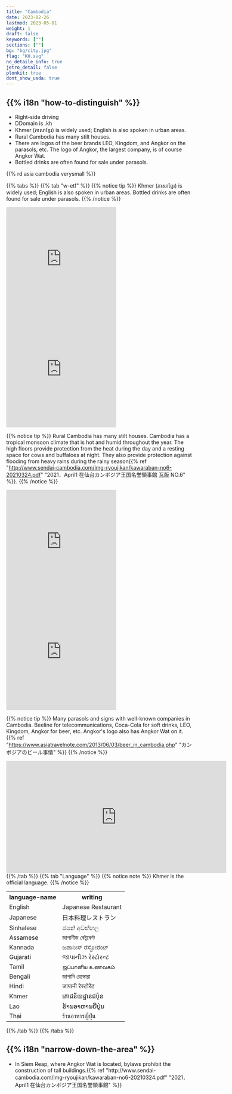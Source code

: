 ```yaml
---
title: "Cambodia"
date: 2023-02-26
lastmod: 2023-05-01
weight: 1
draft: false
keywords: [""]
sections: [""]
bg: "bg/city.jpg"
flag: "KH.svg"
no_detaile_info: true
jetro_detail: false
plonkit: true
dont_show_usda: true
---
```


<div class="main-desciption country-description">
    <h2 class="section-title">{{% i18n "how-to-distinguish" %}}</h2>
    <ul class="rule-list">
        <li><span class="quiz">Right-side</span> driving</li>
        <li>DDomain is <span class="quiz">.kh</span></li>
        <li><span class="quiz">Khmer (ភាសាខ្មែរ)</span> is widely used; English is also spoken in urban areas.</li>
        <li>Rural Cambodia has many <span class="quiz">stilt houses</span>.</li>
        <li>There are logos of the beer brands <span class="quiz">LEO, Kingdom, and Angkor</span> on the parasols, etc. The logo of <span class="quiz">Angkor</span>, the largest company, is of course Angkor Wat.</li>
        <li class="no-evidence">Bottled drinks are often found for sale under parasols.</li>
    </ul>
    {{% rd asia cambodia verysmall %}}
</div>



{{% tabs  %}}
{{% tab "w-etf" %}}
{{% notice tip %}}
<span class="quiz"><span class="quiz">Khmer (ភាសាខ្មែរ)</span> is widely used; English is also spoken in urban areas. Bottled drinks are often found for sale under parasols.
{{% /notice %}}
<div class="googlemap-if">
<iframe src="https://www.google.com/maps/embed?pb=!4v1682133209760!6m8!1m7!1syGkYFcgln6xoRiqHaZEhBA!2m2!1d12.40530482325942!2d103.8104081534148!3f153.77553353717212!4f-27.381682905980973!5f3.0896211671220453" width="295" height="295" style="border:0;" allowfullscreen="" loading="lazy" referrerpolicy="no-referrer-when-downgrade"></iframe>
<iframe src="https://www.google.com/maps/embed?pb=!4v1681965574746!6m8!1m7!1shf_gpKCsC1ocl-6MS5vU7A!2m2!1d12.08886236246895!2d105.8990009965259!3f297.59847835993816!4f-11.136309468003518!5f2.557293617021836" width="295" height="295" style="border:0;" allowfullscreen="" loading="lazy" referrerpolicy="no-referrer-when-downgrade"></iframe>
</div>

{{% notice tip %}}
Rural Cambodia has many <span class="quiz">stilt houses</span>. Cambodia has a <span class="quiz">tropical monsoon</span> climate that is hot and humid throughout the year. The high floors provide protection from the heat during the day and a resting space for cows and buffaloes at night. They also provide protection against flooding from heavy rains during the rainy season{{% ref "http://www.sendai-cambodia.com/img-ryoujikan/kawaraban-no6-20210324.pdf" "2021．April1 在仙台カンボジア王国名誉領事館 瓦版 NO.6" %}}.
{{% /notice %}}
<div class="googlemap-if">
<iframe src="https://www.google.com/maps/embed?pb=!4v1681965793866!6m8!1m7!1sCC4gdvMh6mHaHJ4LbinpUw!2m2!1d13.79205738884228!2d107.0446235238677!3f189.80029586278943!4f4.564831644180387!5f1.7504441702702604" width="295" height="295" style="border:0;" allowfullscreen="" loading="lazy" referrerpolicy="no-referrer-when-downgrade"></iframe>
<iframe src="https://www.google.com/maps/embed?pb=!4v1681965922771!6m8!1m7!1sLwHCWLuOuIkAAAQINShrPg!2m2!1d12.46682606828532!2d106.0253300553675!3f351.4900256991656!4f0.6708053189221772!5f1.674384299632421" width="295" height="295" style="border:0;" allowfullscreen="" loading="lazy" referrerpolicy="no-referrer-when-downgrade"></iframe>
</div>

{{% notice tip %}}
Many parasols and signs with well-known companies in Cambodia. Beeline for telecommunications, Coca-Cola for soft drinks, <span class="quiz">LEO, Kingdom, Angkor</span> for beer, etc. Angkor's logo also has Angkor Wat on it.
{{% ref "https://www.asiatravelnote.com/2013/06/03/beer_in_cambodia.php" "カンボジアのビール事情" %}}
{{% /notice %}}
<div class="googlemap-if">
<iframe src="https://www.google.com/maps/embed?pb=!4v1682153829785!6m8!1m7!1sMXUayOIgo-joKPMzqh8-qw!2m2!1d11.56882486571123!2d104.9274814282329!3f225.3026506991802!4f-7.242914490031097!5f2.4971380703714856" width="590" height="300" style="border:0;" allowfullscreen="" loading="lazy" referrerpolicy="no-referrer-when-downgrade"></iframe>
</div>
{{% /tab %}}
{{% tab "Language" %}}
{{% notice note %}}
Khmer is the official language.
{{% /notice %}}


<div class="googlemap-if">
<table class="word-list">
<tr>
    <th>language-name</th> <th>writing</th>
</tr>
<tr><td><span class="quiz">English</span></td><td>Japanese Restaurant</td></tr>
<tr><td><span class="quiz">Japanese</span></td><td>日本料理レストラン</td></tr>
<tr><td><span class="quiz">Sinhalese</span></td><td>ජපන් අවන්හල</td></tr>
<tr><td><span class="quiz">Assamese</span></td><td>জাপানীজ ৰেষ্টুৰেণ্ট</td></tr>
<tr><td><span class="quiz">Kannada</span></td><td>ಜಪಾನೀಸ್ ರೆಸ್ಟೋರೆಂಟ್</td></tr>
<tr><td><span class="quiz">Gujarati</span></td><td>જાપાનીઝ રેસ્ટોરન્ટ</td></tr>
<tr><td><span class="quiz">Tamil</span></td><td>ஜப்பானிய உணவகம்</td></tr>
<tr><td><span class="quiz">Bengali</span></td><td>জাপানি রেস্তোরা</td></tr>
<tr><td><span class="quiz">Hindi</span></td><td>जापानी रेस्टोरेंट</td></tr>
<tr><td><span class="quiz">Khmer</span></td><td>ភោជនីយដ្ឋានជប៉ុន</td></tr>
<tr><td><span class="quiz">Lao</span></td><td>ຮ້ານອາຫານຍີ່ປຸ່ນ</td></tr>
<tr><td><span class="quiz">Thai</span></td><td>ร้านอาหารญี่ปุ่น</td></tr>
</table>
</div>
{{% /tab %}}
{{% /tabs %}}

<div class="main-desciption area-description">
    <h2 class="section-title">{{% i18n "narrow-down-the-area" %}}</h2>
    <ul class="rule-list">
        <li>In Siem Reap, where Angkor Wat is located, bylaws prohibit the construction of tall buildings.{{% ref "http://www.sendai-cambodia.com/img-ryoujikan/kawaraban-no6-20210324.pdf" "2021．April1 在仙台カンボジア王国名誉領事館" %}}</li>
    </ul>
</div>
